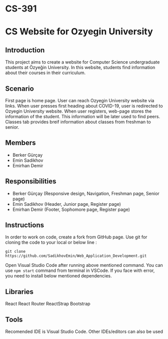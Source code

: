 # CS-391

# CS Website for Ozyegin University

## Introduction

This project aims to create a website for Computer Science undergraduate students at Özyeğin University. In this website, students find information about their courses in their curriculum.

## Scenario
First page is home page. User can reach Ozyegin University website via links. When user presses first heading about COVID-19, user is redirected to Ozyegin University website. When user registers, web-page stores the information of the student. This information will be later used to find peers. Classes tab provides breif information about classes from freshman to senior. 

## Members

* Berker Gürçay
* Emin Sadikhov
* Emirhan Demir

## Responsibilities

* Berker Gürçay (Responsive design, Navigation, Freshman page, Senior page)
* Emin Sadikhov (Header, Junior page, Register page)
* Emirhan Demir (Footer, Sophomore page, Register page)

## Instructions
In order to work on code, create a fork from GitHub page. Use git for cloning the code to your local or below line : 

```
git clone https://github.com/SadikhovEmin/Web_Application_Development.git
```

Open Visual Studio Code after running above mentioned command. You can use ```npm start``` command from terminal in VSCode. 
If you face with error, you need to install below mentioned dependencies. 


## Libraries
React
React Router 
ReactStrap
Bootstrap

## Tools
Recomended IDE is Visual Studio Code. Other IDEs/editors can also be used



